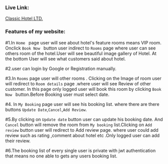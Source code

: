 ### Live Link:

[Classic Hotel LTD.](https://classic-hotel-d04b4.web.app)

### Features of my website:

#1.In `Home ` page user will see about hotel's feature rooms means VIP room. Onclick `Book Now ` button user indirect to `Rooms` page where user can see others room of the hotel.User will see beautiful image gallery of Hotel. At the bottom User will see what customers said about hotel.

#2.user can login by Google or Registration manually.

#3.In `Rooms` page user will other rooms . Clicking on the Image of room user will redirect to `Room details` page .where user will see Review of other customer. In this page only logged user will book this room by clicking `Book Now ` button.Before Booking user must select date.

#4. In `My Booking` page user will see his booking list. where there are there buttons `Update Date`,`Cancel`,`Add Review`.

#5.By clicking on `Update date` button user can update his booking date. And `Cancel` button will remove the room from `My booking` list.Clicking on `Add review` button user will redirect to Add review page. where user could add review such as rating ,comment about hotel etc .Only logged user can add their review.

#6.The booking list of every single user is private with jwt authentication that means no one able to gets any users booking list.
